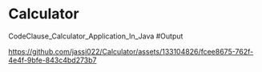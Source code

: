 # Calculator
CodeClause_Calculator_Application_In_Java
#Output

https://github.com/jassi022/Calculator/assets/133104826/fcee8675-762f-4e4f-9bfe-843c4bd273b7
